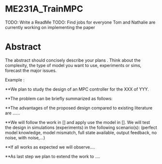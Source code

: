 # ME231A_TrainMPC

TODO: Write a ReadMe
TODO: Find jobs for everyone
Tom and Nathalie are currently working on implementing the paper

# Abstract

The abstract should concisely describe your plans . Think about the complexity, the type of model you want to use, experiments or sims, forecast the major issues.

Example :

**We plan to study the design of an MPC controller for the XXX of YYY.

**The problem can be briefly summarized as follows:


**The advantages of the proposed design compared to existing literature are ......

**We will follow the work in [] and apply use the model in []. We will test the design in simulations (experiments)
in the following scenario(s): (perfect model knowledge, model mismatch, full state available, output feedback, no noise, with noise,...)

**If all works as expected we will observe....

**As last step we plan to extend the work to ....
